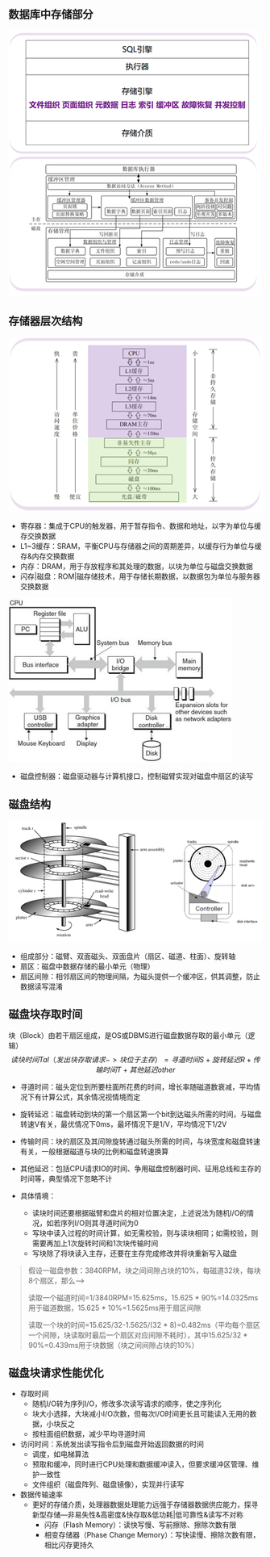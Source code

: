 ## 数据库中存储部分

![数据库中存储部分](./img/数据库中存储部分.png)



## 存储器层次结构

![存储器层次结构](./img/存储器层次结构.png)

- 寄存器：集成于CPU的触发器，用于暂存指令、数据和地址，以字为单位与缓存交换数据
- L1~3缓存：SRAM，平衡CPU与存储器之间的周期差异，以缓存行为单位与缓存&内存交换数据
- 内存：DRAM，用于存放程序和其处理的数据，以块为单位与磁盘交换数据
- 闪存|磁盘：ROM|磁存储技术，用于存储长期数据，以数据包为单位与服务器交换数据

![计算机系统结构](./img/计算机系统结构.png)

- 磁盘控制器：磁盘驱动器与计算机接口，控制磁臂实现对磁盘中扇区的读写



## 磁盘结构

![磁盘结构](./img/磁盘结构.png)

- 组成部分：磁臂、双面磁头、双面盘片（扇区、磁道、柱面）、旋转轴
- 扇区：磁盘中数据存储的最小单元（物理）
- 扇区间隙：相邻扇区间的物理间隔，为磁头提供一个缓冲区，供其调整，防止数据读写混淆



## 磁盘块存取时间

块（Block）由若干扇区组成，是OS或DBMS进行磁盘数据存取的最小单元（逻辑）
$$
读块时间Tal（发出块存取请求->块位于主存）=寻道时间S+旋转延迟R+传输时间T+其他延迟other
$$

- 寻道时间：磁头定位到所要柱面所花费的时间，增长率随磁道数衰减，平均情况下有计算公式，其余情况视情境而定
- 旋转延迟：磁盘转动到块的第一个扇区第一个bit到达磁头所需的时间，与磁盘转速V有关，最优情况下0ms，最坏情况下是1/V，平均情况下1/2V
- 传输时间：块的扇区及其间隙旋转通过磁头所需的时间，与块宽度和磁盘转速有关，一般根据磁道与块的比例和磁盘转速换算

- 其他延迟：包括CPU请求IO的时间、争用磁盘控制器时间、征用总线和主存的时间等，典型情况下忽略不计

- 具体情境：
  - 读块时间还要根据磁臂和盘片的相对位置决定，上述说法为随机I/O的情况，如若序列I/O则其寻道时间为0
  - 写块中读入过程的时间计算，如无需校验，则与读块相同；如需校验，则需要再加上1次旋转时间和1次块传输时间
  - 写块除了将块读入主存，还要在主存完成修改并将块重新写入磁盘

> 假设一磁盘参数：3840RPM，块之间间隙占块的10%，每磁道32块，每块8个扇区，那么—>
>
> 读取一个磁道时间=1/3840RPM=15.625ms，15.625 * 90%=14.0325ms用于磁道数据，15.625 * 10%=1.5625ms用于扇区间隙
>
> 读取一个块的时间=15.625/32-1.5625/(32 * 8)=0.482ms（平均每个扇区一个间隙，块读取时最后一个扇区对应间隙不耗时），其中15.625/32 * 90%=0.439ms用于块数据（块之间间隙占块的10%）



## 磁盘块请求性能优化

- 存取时间
  - 随机I/O转为序列I/O，修改多次读写请求的顺序，使之序列化
  - 块大小选择，大块减小I/O次数，但每次I/O时间更长且可能读入无用的数据，小块反之
  - 按柱面组织数据，减少平均寻道时间
- 访问时间：系统发出读写指令后到磁盘开始返回数据的时间
  - 调度，如电梯算法
  - 预取和缓冲，同时进行CPU处理和数据缓冲读入，但要求缓冲区管理、维护一致性
  - 文件组织（磁盘阵列、磁盘镜像），实现并行读写
- 数据传输速率
  - 更好的存储介质，处理器数据处理能力远强于存储器数据供应能力，探寻新型存储—非易失性&高密度&快存取&低功耗|低可靠性&读写不对称
    - 闪存（Flash Memory）：读快写慢、写前擦除、擦除次数有限
    - 相变存储器（Phase Change Memory）：写快读慢、擦除次数有限，相比闪存更持久





